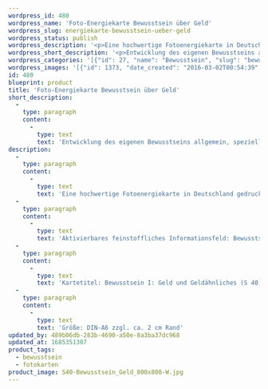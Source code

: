 ```yaml
---
wordpress_id: 480
wordpress_name: 'Foto-Energiekarte Bewusstsein über Geld'
wordpress_slug: energiekarte-bewusstsein-ueber-geld
wordpress_status: publish
wordpress_description: '<p>Eine hochwertige Fotoenergiekarte in Deutschland gedruckt und in Handarbeit laminiert.  Sie ist in Postkartengröße (DIN-A6) oder kleiner gut zu transportieren und kann auch auf den Körper aufgelegt werden.</p><p>Aktivierbares feinstoffliches Informationsfeld: Bewusstsein - Geldbewusstsein - Entwicklung - "Schwingungserhöhung" - Feinstofflichkeit erfahren: Entwicklung des eigenen Bewusstsein allgemein und für den Bereich von Geld und Geldähnlichem speziell. Hierdurch den eigenen Umgang mit Geld fördern, so dass er zur eigenen Individualität passend ist. Klarheit erlangen darüber, was Geld ist, wofür es steht und welcher Stellenwert ihm angemessen ist. Wirkungsweisen im Zusammenhang mit Geld und Geldähnlichem erkennen. Wahrhaftige Zusammenhänge finden und eigene Wege hierzu sehen. Die eigene Realität auf Basis dieser Erkenntnisse gestalten. Das gesamte Potenzial eines Menschen zur Wahrnehmung und Steuerung feinstofflicher Energien erkunden und entfalten.</p><p>Kartetitel: Bewusstsein I: Geld und Geldähnliches (S 40) Reihe: Bewusstsein.</p><p>Größe: DIN-A6 zzgl. ca. 2 cm Rand<br />Andere Formate sind individuell für Sie innerhalb weniger Tage herstellbar. Bitte kontaktieren Sie uns hierfür unter <a href="mailto:info@elvedenverlag.de">info@elvedenverlag.de</a>.</p><p>Anwendungshinweise</p>'
wordpress_short_description: '<p>Entwicklung des eigenen Bewusstseins allgemein, speziell für den Bereich von Geld und Geldähnlichem<br /><em>Hinweis: Das Wasserzeichen „Elveden Verlag Energiebild“ wird nicht mit gedruckt</em></p>'
wordpress_categories: '[{"id": 27, "name": "Bewusstsein", "slug": "bewusstsein"}, {"id": 23, "name": "Fotokarten", "slug": "fotokarten"}]'
wordpress_images: '[{"id": 1373, "date_created": "2016-03-02T00:54:39", "date_created_gmt": "2016-03-01T22:54:39", "date_modified": "2016-03-02T00:54:39", "date_modified_gmt": "2016-03-01T22:54:39", "src": "https://my.feenbaum.de/wp-content/uploads/2016/03/S40-Bewusstsein_Geld_800x800-W.jpg", "name": "S40-Bewusstsein_Geld_800x800-W", "alt": ""}]'
id: 480
blueprint: product
title: 'Foto-Energiekarte Bewusstsein über Geld'
short_description:
  -
    type: paragraph
    content:
      -
        type: text
        text: 'Entwicklung des eigenen Bewusstseins allgemein, speziell für den Bereich von Geld und Geldähnlichem'
description:
  -
    type: paragraph
    content:
      -
        type: text
        text: 'Eine hochwertige Fotoenergiekarte in Deutschland gedruckt und in Handarbeit laminiert.  Sie ist in Postkartengröße (DIN-A6) oder kleiner gut zu transportieren und kann auch auf den Körper aufgelegt werden.'
  -
    type: paragraph
    content:
      -
        type: text
        text: 'Aktivierbares feinstoffliches Informationsfeld: Bewusstsein - Geldbewusstsein - Entwicklung - "Schwingungserhöhung" - Feinstofflichkeit erfahren: Entwicklung des eigenen Bewusstsein allgemein und für den Bereich von Geld und Geldähnlichem speziell. Hierdurch den eigenen Umgang mit Geld fördern, so dass er zur eigenen Individualität passend ist. Klarheit erlangen darüber, was Geld ist, wofür es steht und welcher Stellenwert ihm angemessen ist. Wirkungsweisen im Zusammenhang mit Geld und Geldähnlichem erkennen. Wahrhaftige Zusammenhänge finden und eigene Wege hierzu sehen. Die eigene Realität auf Basis dieser Erkenntnisse gestalten. Das gesamte Potenzial eines Menschen zur Wahrnehmung und Steuerung feinstofflicher Energien erkunden und entfalten.'
  -
    type: paragraph
    content:
      -
        type: text
        text: 'Kartetitel: Bewusstsein I: Geld und Geldähnliches (S 40) Reihe: Bewusstsein.'
  -
    type: paragraph
    content:
      -
        type: text
        text: 'Größe: DIN-A6 zzgl. ca. 2 cm Rand'
updated_by: 489b06db-283b-4690-a50e-8a3ba37dc968
updated_at: 1685351307
product_tags:
  - bewusstsein
  - fotokarten
product_image: S40-Bewusstsein_Geld_800x800-W.jpg
---
```

